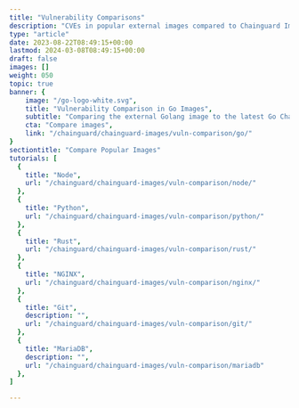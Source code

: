 ```yaml
---
title: "Vulnerability Comparisons"
description: "CVEs in popular external images compared to Chainguard Images"
type: "article"
date: 2023-08-22T08:49:15+00:00
lastmod: 2024-03-08T08:49:15+00:00
draft: false
images: []
weight: 050
topic: true
banner: {
    image: "/go-logo-white.svg",
    title: "Vulnerability Comparison in Go Images",
    subtitle: "Comparing the external Golang image to the latest Go Chainguard Image",
    cta: "Compare images",
    link: "/chainguard/chainguard-images/vuln-comparison/go/"
}
sectiontitle: "Compare Popular Images"
tutorials: [
  {
    title: "Node",
    url: "/chainguard/chainguard-images/vuln-comparison/node/"
  },
  {
    title: "Python",
    url: "/chainguard/chainguard-images/vuln-comparison/python/"
  },
  {
    title: "Rust",
    url: "/chainguard/chainguard-images/vuln-comparison/rust/"
  },
  {
    title: "NGINX",
    url: "/chainguard/chainguard-images/vuln-comparison/nginx/"
  },
  {
    title: "Git",
    description: "",
    url: "/chainguard/chainguard-images/vuln-comparison/git/"
  },
  {
    title: "MariaDB",
    description: "",
    url: "/chainguard/chainguard-images/vuln-comparison/mariadb"
  },
]

---
```

